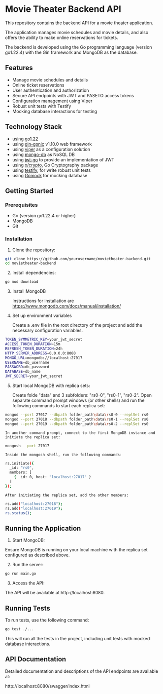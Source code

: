 # Movie Theater Backend API

This repository contains the backend API for a movie theater application. 

The application manages movie schedules and movie details, and also offers the ability to make online reservations for tickets. 

The backend is developed using the Go programming language (version go1.22.4) with the Gin framework and MongoDB as the database.

## Features

- Manage movie schedules and details
- Online ticket reservations
- User authentication and authorization
- Secure API endpoints with JWT and PASETO access tokens
- Configuration management using Viper
- Robust unit tests with Testify
- Mocking database interactions for testing

## Technology Stack

* using [go1.22](https://tip.golang.org/doc/go1.22)
* using [gin-gonic](https://github.com/gin-gonic/gin#gin-web-framework) v1.10.0 web framework
* using [viper](https://github.com/spf13/viper) as a configuration solution
* using [mongo-db](https://www.mongodb.com/) as NoSQL DB
* using [jwt-go](github.com/dgrijalva/jwt-go) to provide an implementation of JWT
* using [x/crypto](golang.org/x/crypto), Go Cryptography package 
* using [testify](https://github.com/stretchr/testify), for write robust unit tests 
* using [Gomock](https://github.com/golang/mock) for mocking database


## Getting Started

### Prerequisites
-	Go (version go1.22.4 or higher)
-	MongoDB
-	Git

### Installation

1.	Clone the repository:

```sh
git clone https://github.com/yourusername/movietheater-backend.git
cd movietheater-backend
```

2. Install dependencies:

```sh
go mod download
```

3. Install MongoDB
   
    Instructions for installation are https://www.mongodb.com/docs/manual/installation/

4. Set up environment variables

    Create a .env file in the root directory of the project and add the necessary configuration variables.

```sh
TOKEN_SYMMETRIC_KEY=your_jwt_secret
ACCESS_TOKEN_DURATION=15m
REFRESH_TOKEN_DURATION=24h
HTTP_SERVER_ADDRESS=0.0.0.0:8080
MONGO_URL=mongodb://localhost:27017
USERNAME=db_username
PASSWORD=db_password
DATABASE=db_name
JWT_SECRET=your_jwt_secret
```
5. Start local MongoDB with replica sets:

    Create folde "data" and 3 subfolders: "rs0-0", "rs0-1", "rs0-2".
    Open separate command prompt windows (or other shells) and run the following commands to start each replica set:

```sh
mongod --port 27017 --dbpath folder_path\data\rs0-0 --replSet rs0
mongod --port 27018 --dbpath folder_path\data\rs0-1 --replSet rs0
mongod --port 27019 --dbpath folder_path\data\rs0-2 --replSet rs0
```
    In another command prompt, connect to the first MongoDB instance and initiate the replica set:

```sh
mongosh --port 27017
```
    Inside the mongosh shell, run the following commands:

```sh
rs.initiate({
  _id: "rs0",
  members: [
    { _id: 0, host: "localhost:27017" }
  ]
});
```

    After initiating the replica set, add the other members:

```sh
rs.add("localhost:27018");
rs.add("localhost:27019");
rs.status();
```

## Running the Application

1. Start MongoDB:

Ensure MongoDB is running on your local machine with the replica set configured as described above.

2. Run the server:

```sh
go run main.go
```

3. Access the API:

The API will be available at http://localhost:8080.

## Running Tests

To run tests, use the following command:

```sh
go test ./...
```

This will run all the tests in the project, including unit tests with mocked database interactions.

## API Documentation

Detailed documentation and descriptions of the API endpoints are available at:

http://localhost:8080/swagger/index.html
